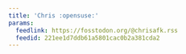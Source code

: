 ```yaml
---
title: 'Chris :opensuse:'
params:
  feedlink: https://fosstodon.org/@chrisafk.rss
  feedid: 221ee1d7ddb61a5801cac0b2a381cda2
---
```

